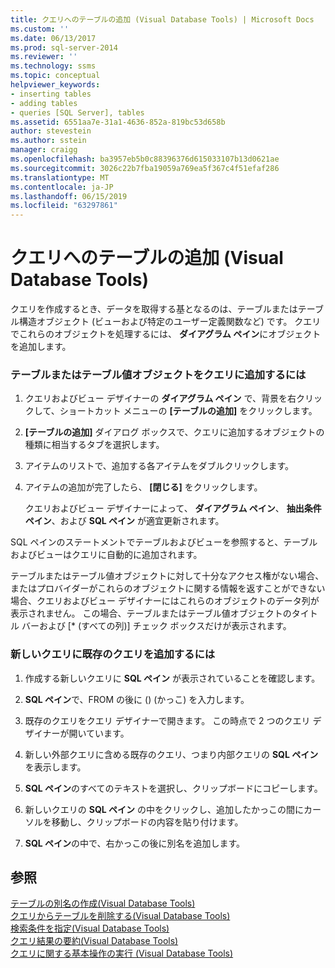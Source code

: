 ```yaml
---
title: クエリへのテーブルの追加 (Visual Database Tools) | Microsoft Docs
ms.custom: ''
ms.date: 06/13/2017
ms.prod: sql-server-2014
ms.reviewer: ''
ms.technology: ssms
ms.topic: conceptual
helpviewer_keywords:
- inserting tables
- adding tables
- queries [SQL Server], tables
ms.assetid: 6551aa7e-31a1-4636-852a-819bc53d658b
author: stevestein
ms.author: sstein
manager: craigg
ms.openlocfilehash: ba3957eb5b0c88396376d615033107b13d0621ae
ms.sourcegitcommit: 3026c22b7fba19059a769ea5f367c4f51efaf286
ms.translationtype: MT
ms.contentlocale: ja-JP
ms.lasthandoff: 06/15/2019
ms.locfileid: "63297861"
---
```

# <a name="add-tables-to-queries-visual-database-tools"></a>クエリへのテーブルの追加 (Visual Database Tools)
  クエリを作成するとき、データを取得する基となるのは、テーブルまたはテーブル構造オブジェクト (ビューおよび特定のユーザー定義関数など) です。 クエリでこれらのオブジェクトを処理するには、 **ダイアグラム ペイン**にオブジェクトを追加します。  
  
### <a name="to-add-a-table-or-table-valued-object-to-a-query"></a>テーブルまたはテーブル値オブジェクトをクエリに追加するには  
  
1.  クエリおよびビュー デザイナーの **ダイアグラム ペイン** で、背景を右クリックして、ショートカット メニューの **[テーブルの追加]** をクリックします。  
  
2.  **[テーブルの追加]** ダイアログ ボックスで、クエリに追加するオブジェクトの種類に相当するタブを選択します。  
  
3.  アイテムのリストで、追加する各アイテムをダブルクリックします。  
  
4.  アイテムの追加が完了したら、 **[閉じる]** をクリックします。  
  
     クエリおよびビュー デザイナーによって、 **ダイアグラム ペイン**、 **抽出条件ペイン**、および **SQL ペイン** が適宜更新されます。  
  
 SQL ペインのステートメントでテーブルおよびビューを参照すると、テーブルおよびビューはクエリに自動的に追加されます。  
  
 テーブルまたはテーブル値オブジェクトに対して十分なアクセス権がない場合、またはプロバイダーがこれらのオブジェクトに関する情報を返すことができない場合、クエリおよびビュー デザイナーにはこれらのオブジェクトのデータ列が表示されません。 この場合、テーブルまたはテーブル値オブジェクトのタイトル バーおよび [* (すべての列)] チェック ボックスだけが表示されます。  
  
### <a name="to-add-an-existing-query-to-a-new-query"></a>新しいクエリに既存のクエリを追加するには  
  
1.  作成する新しいクエリに **SQL ペイン** が表示されていることを確認します。  
  
2.  **SQL ペイン**で、FROM の後に () (かっこ) を入力します。  
  
3.  既存のクエリをクエリ デザイナーで開きます。 この時点で 2 つのクエリ デザイナーが開いています。  
  
4.  新しい外部クエリに含める既存のクエリ、つまり内部クエリの **SQL ペイン** を表示します。  
  
5.  **SQL ペイン**のすべてのテキストを選択し、クリップボードにコピーします。  
  
6.  新しいクエリの **SQL ペイン** の中をクリックし、追加したかっこの間にカーソルを移動し、クリップボードの内容を貼り付けます。  
  
7.  **SQL ペイン**の中で、右かっこの後に別名を追加します。  
  
## <a name="see-also"></a>参照  
 [テーブルの別名の作成&#40;Visual Database Tools&#41;](visual-database-tools.md)   
 [クエリからテーブルを削除する&#40;Visual Database Tools&#41;](remove-tables-from-queries-visual-database-tools.md)   
 [検索条件を指定&#40;Visual Database Tools&#41;](specify-search-criteria-visual-database-tools.md)   
 [クエリ結果の要約&#40;Visual Database Tools&#41;](summarize-query-results-visual-database-tools.md)   
 [クエリに関する基本操作の実行 (Visual Database Tools)](perform-basic-operations-with-queries-visual-database-tools.md)  
  
  
